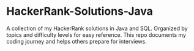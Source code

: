 # HackerRank-Solutions-Java
A collection of my HackerRank solutions in Java and SQL.  Organized by topics and difficulty levels for easy reference.  This repo documents my coding journey and helps others prepare for interviews.
